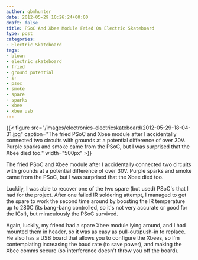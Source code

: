 ```yaml
---
author: gbmhunter
date: 2012-05-29 10:26:24+00:00
draft: false
title: PSoC And Xbee Module Fried On Electric Skateboard
type: post
categories:
- Electric Skateboard
tags:
- blown
- electric skateboard
- fried
- ground potential
- ir
- psoc
- smoke
- spare
- sparks
- xbee
- xbee usb
---
```


{{< figure src="/images/electronics-electricskateboard/2012-05-29-18-04-31.jpg" caption="The fried PSoC and Xbee module after I accidentally connected two circuits with grounds at a potential difference of over 30V. Purple sparks and smoke came from the PSoC, but I was surprised that the Xbee died too."  width="500px" >}}

The fried PSoC and Xbee module after I accidentally connected two circuits with grounds at a potential difference of over 30V. Purple sparks and smoke came from the PSoC, but I was surprised that the Xbee died too.

Luckily, I was able to recover one of the two spare (but used) PSoC's that I had for the project. After one failed IR soldering attempt, I managed to get the spare to work the second time around by boosting the IR temperature up to 280C (its bang-bang controlled, so it's not very accurate or good for the ICs!), but miraculously the PSoC survived.

Again, luckily, my friend had a spare Xbee module lying around, and I had mounted them in header, so it was as easy as pull-out/push-in to replace. He also has a USB board that allows you to configure the Xbees, so I'm contemplating increasing the baud rate (to save power), and making the Xbee comms secure (so interference doesn't throw you off the board).
